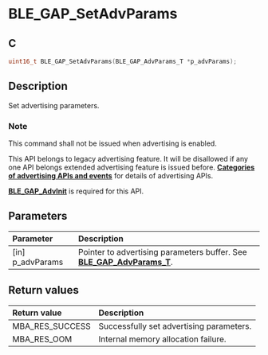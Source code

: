 # BLE_GAP_SetAdvParams

## C

```c
uint16_t BLE_GAP_SetAdvParams(BLE_GAP_AdvParams_T *p_advParams);
```

## Description

Set advertising parameters.

### Note

This command shall not be issued when advertising is enabled.

This API belongs to legacy advertising feature. It will be disallowed if any one API belongs extended advertising feature is issued before. **[Categories of advertising APIs and events](GUID-6250C306-2D62-4631-A4F9-616BBCCC48AC.md)** for details of advertising APIs.

**[BLE_GAP_AdvInit](GUID-00582C15-26DA-41D8-8125-1FDD13BCF632.md)** is required for this API.

## Parameters

|Parameter|Description|
|:---|:---|
|\[in\] p_advParams|Pointer to advertising parameters buffer. See **[BLE_GAP_AdvParams_T](GUID-2DECEDC0-4E63-4998-8AFD-FE309AE95637.md)**.|

## Return values

|Return value|Description|
|:---|:---|
MBA_RES_SUCCESS|Successfully set advertising parameters.|
MBA_RES_OOM|Internal memory allocation failure.|
